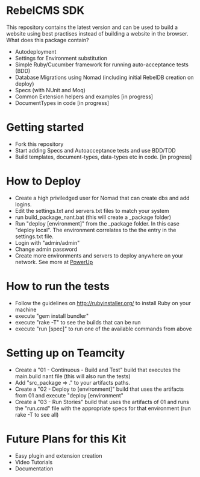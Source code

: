RebelCMS SDK
============

This repository contains the latest version and can be used to build a website using best practises instead of building a website in the browser.
What does this package contain?

*	Autodeployment
*	Settings for Environment substitution
*	Simple Ruby/Cucumber framework for running auto-acceptance tests (BDD)
*	Database Migrations using Nomad (including initial RebelDB creation on deploy)
*	Specs (with NUnit and Moq)
*	Common Extension helpers and examples [in progress]
*	DocumentTypes in code [in progress]

Getting started
=============
*	Fork this repository
*	Start adding Specs and Autoacceptance tests and use BDD/TDD
* 	Build templates, document-types, data-types etc in code. [in progress]

How to Deploy
=============

*	Create a high priviledged user for Nomad that can create dbs and add logins.
*	Edit the settings.txt and servers.txt files to match your system
*	run build_package_nant.bat (this will create a _package folder)
*	Run "deploy [environment]" from the _package folder. In this case "deploy local". The environment correlates to the the entry in the settings.txt file.
*	Login with "admin/admin"
*	Change admin password
*	Create more environments and servers to deploy anywhere on your network. See more at [PowerUp](https://github.com/AffinityID/PowerUp)

How to run the tests
==============
*	Follow the guidelines on http://rubyinstaller.org/ to install Ruby on your machine
*	execute "gem install bundler"
*	execute "rake -T" to see the builds that can be run
*	execute "run [spec]" to run one of the available commands from above

Setting up on Teamcity
=================

*	Create a "01 - Continuous - Build and Test" build that executes the main.build nant file (this will also run the tests)
*	Add "src\_package => ." to your artifacts paths.
*	Create a "02 - Deploy to [environment]" build that uses the artifacts from 01 and execute "deploy [environment"  
*	Create a "03 - Run Stories" build that uses the artifacts of 01 and runs the "run.cmd" file with the appropriate specs for that environment (run rake -T to see all)

Future Plans for this Kit
=================
*	Easy plugin and extension creation
*	Video Tutorials
*	Documentation